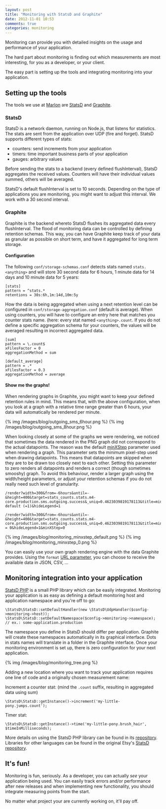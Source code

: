 ```yaml
---
layout: post
title: "Monitoring with StatsD and Graphite"
date: 2012-11-01 10:53
comments: true
categories: monitoring
---
```

Monitoring can provide you with detailed insights on the usage and performance of your application.

The hard part about monitoring is finding out which measurements are most interesting, for you as a developer, or your client.

The easy part is setting up the tools and integrating monitoring into your application.

## Setting up the tools
The tools we use at [Marlon](http://www.marlon.be) are [StatsD](http://github.com/etsy/statsd) and [Graphite](http://graphite.wikidot.com).

### StatsD
StatsD is a network daemon, running on Node.js, that listens for statistics. The stats are sent from the application over UDP (fire and forget).
StatsD supports different types of stats:

- counters: send increments from your application
- timers: time important business parts of your application
- gauges: arbitrary values

Before sending the stats to a backend (every defined flushInterval), StatsD aggregates the received values. Counters will have their individual values summed, others will be averaged.

StatsD's default flushInterval is set to 10 seconds. Depending on the type of applications you are monitoring, you might want to adjust this interval. We work with a 30 second interval.

### Graphite
Graphite is the backend whereto StatsD flushes its aggregated data every flushInterval. The flood of monitoring data can be controlled by defining retention schemas.
This way, you can have Graphite keep track of your data as granular as possible on short term, and have it aggregated for long term storage.

#### Configuration
The following `conf/storage-schemas.conf` detects stats named `stats.<anything>` and will store 30 second data for 6 hours, 1 minute data for 14 days and 10 minute data for 5 years:

    [stats]
    pattern = ^stats.*
    retentions = 30s:6h,1m:14d,10m:5y

How the data is being aggregated when using a next retention level can be configured in `conf/storage-aggregation.conf` (default is average).
When using counters, you will have to configure an entry here that matches you counter stats name. (here: every stat named `<anything>.count`.
If you do not define a specific aggregation schema for your counters, the values will be averaged resulting in incorrect aggregated data.

    [sum]
    pattern = \.count$
    xFilesFactor = 0
    aggregationMethod = sum

    [default_average]
    pattern = .*
    xFilesFactor = 0.3
    aggregationMethod = average

#### Show me the graphs!

When rendering graphs in Graphite, you might want to keep your defined retention rules in mind.
This means that, with the above configuration, when you look at a graph with a relative time range greater than 6 hours, your data will automatically be rendered per minute.

{% img /images/blog/outgoing_sms_6hour.png %}
{% img /images/blog/outgoing_sms_8hour.png %}

When looking closely at some of the graphs we were rendering, we noticed that sometimes the data rendered in the PNG graph did not correspond to the actual datapoints.
The reason was the default [minXStep](https://graphite.readthedocs.org/en/latest/render_api.html#minxstep) parameter used when rendering a graph.
This parameter sets the minimum pixel-step used when drawing datapoints. This means that datapoints are skipped when they are to be drawn too closely next to each other.
Setting this parameter to zero renders all datapoints and renders a correct (though sometimes smooshy) graph.
To avoid this behaviour, render a larger graph using the width/height parameters, or adjust your retention schemas if you do not really need such level of granularity.

    /render?width=300&from=-6hours&until=-&height=400&target=stats_counts.stats.m4-core.production.sms.outgoing.success&_uniq=0.4623039819178113&title=minStepX default (=1)&hideLegend=1

    /render?width=300&from=-6hours&until=-&height=400&target=stats_counts.stats.m4-core.production.sms.outgoing.success&_uniq=0.4623039819178113&title=minXStep = 0&hideLegend=1&minXStep=0

{% img /images/blog/monitoring_minxstep_default.png %}
{% img /images/blog/monitoring_minxstep_0.png %}

You can easily use your own graph rendering engine with the data Graphite provides. Using the `format` [URL parameter](https://graphite.readthedocs.org/en/latest/render_api.html), you can choose to receive the available data in JSON, CSV, ...

## Monitoring integration into your application

[StatsD PHP](http://github.com/FabriZZio/statsd-php) is a small PHP library which can be easily integrated.
Monitoring your application is as easy as defining a default monitoring host and application namespace and you're off to go:

    \StatsD\StatsD::setDefaultHandler(new \StatsD\UdpHandler($config->monitoring->host));
    \StatsD\StatsD::setDefaultNamespace($config->monitoring->namespace); // ex.: some-application.production

The namespace you define in StatsD should differ per application. Graphite will create these namespaces automatically in its graphical interface.
Dots in stats names will translate in a folder in the Graphite interface. Once your monitoring environment is set up, there is zero configuration for your next application.

{% img /images/blog/monitoring_tree.png %}

Adding a new location where you want to track your application requires one line of code and a originally chosen measurement name:

Increment a counter stat: (mind the `.count` suffix, resulting in aggregated data using sum)

    \StatsD\StatsD::getInstance()->increment('my-little-pony.jumps.count');

Timer stat:

    \StatsD\StatsD::getInstance()->time('my-little-pony.brush_hair', $timeInMilliseconds);

More details on using the StatsD PHP library can be found in its [repository](http://github.com/FabriZZio/statsd-php).
Libraries for other languages can be found in the original Etsy's [StatsD repository](http://github.com/etsy/statsd).

## It's fun!
Monitoring is fun, seriously. As a developer, you can actually _see_ your application being used.
You can easily track errors and/or performance after new releases and when implementing new functionality, you should integrate measuring points from the start.

No matter what project your are currently working on, it'll pay off.
